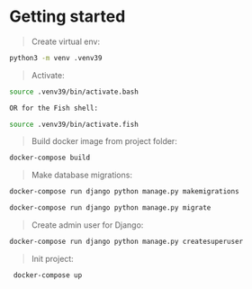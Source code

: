# Getting started

> Create virtual env:

```bash
python3 -m venv .venv39
```
> Activate: 
```bash
source .venv39/bin/activate.bash

OR for the Fish shell:

source .venv39/bin/activate.fish
```


> Build docker image from project folder:
> 
```bash
docker-compose build
```

> Make database migrations:

```bash
docker-compose run django python manage.py makemigrations

docker-compose run django python manage.py migrate
```
> Create admin user for Django:

```bash
docker-compose run django python manage.py createsuperuser
```

> Init project:

```bash
 docker-compose up
 ```